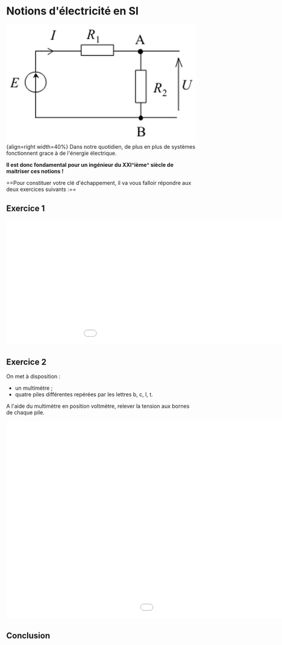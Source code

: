 # Notions d'électricité en SI

![CircuitElec-PontDiviseur.png](../images/CircuitElec-PontDiviseur.png){align=right width=40%}
Dans notre quotidien, de plus en plus de systèmes fonctionnent grace à de l'énergie électrique.

**Il est donc fondamental pour un ingénieur du XXI^ième^ siècle de maitriser ces notions !**

==Pour constituer votre clé d'échappement, il va vous falloir répondre aux deux exercices suivants :==

## Exercice 1

<iframe src="../elec_ex1.html?embed=true" width="1099" height="333" frameborder="0" allowfullscreen="allowfullscreen"></iframe>

## Exercice 2

On met à disposition :

- un multimètre ;
- quatre piles différentes repérées par les lettres b, c, l, t.

A l'aide du multimètre en position voltmètre, relever la tension aux bornes de chaque pile.

<iframe src="../elec_ex2.html?embed=true" width="1399" height="526" frameborder="0" allowfullscreen="allowfullscreen"></iframe>



## Conclusion

